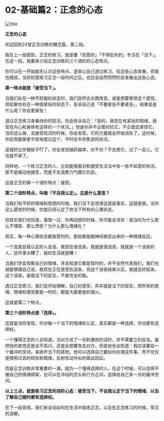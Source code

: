 # 02-基础篇2：正念的心态

![title](https://images-aiyc-1301641396.cos.ap-guangzhou.myqcloud.com/20200809124359.png)



**正念的心态**

欢迎回到24堂正念训练的概念篇，第二段。

我在上一段提到，正念的练习，就是要「刻意的」「不带批判的」专注在「当下」。在这一段，我要来介绍正念训练的三个进阶的心态特点。

你可以在一开始就先认识这些特点，逐渐让自己透过练习，往这些心态发展，但我也相信，当你刻意练习正念一段时间之后，也应该自然而然的会发展出这些心态。

**第一特点就是「接受当下」。**

当我们处在一种不舒服的状态时，我们自然会企图改变，或是想要掌控这个感觉。但如果你处在一种很紧张的状态下，告诉自己说「不要紧张不要紧张」，结果会是什么呢？你会更紧张！

透过正念练习来看待你的现况，你会告诉自己：「是的，我现在有紧张的情绪，我现在内心和身体有这样的一个状况。」但是你并不企图对抗它，不企图去掌控它。当你这么做，去接受现况的时候，你会发现，它的力量就会开始消失了。这时候，你反而能够更平安地度过这个，平时会令你焦虑的状况。

这就好比你被蚊子叮了，你会发现越抓越痒，对不对？不去想它，过了一会儿，它也就不痒了。

同样地，一个练习正念的人，比较能够面对和接受生活当中有一些不如意的状况。那不是被动地接受，而是不去浪费力气跟它抗拒。

这是正念的第一个进阶特点：接受。

**第二个进阶特点，叫做「不自我认定」。这是什么意思？**

当我们有不好的情绪和思想的时候，我们当下会觉得这就是事实，这就是我。当你这么感觉的时候，你就已经认定了你当下所有的心理状态。

但其实我们也知道，事情一过，你再回想的时候，你可能会讶异：我当时为什么那么不理智、那么愤怒？为什么那么情绪化？

其实，每一种心理状态都是暂时的，那些都是脑神经塑造出来的一种情绪反应。

一个高度自我认定的人会说，我现在很沮丧，我就是很沮丧，我就是一个沮丧的人，这件事太糟了，我的生活就是糟！

当我们学会观察自己的情绪，并且知道它都是暂时的，并不全然代表我们，我们也就能够跟自己说，我现在正在感受到沮丧，但这个沮丧结束以后，我就会好起来。这个沮丧，是我当下的反应，不是完全的我。

透过正念练习，我们会开始理解，自己的感受，并非就是当下的现实，而所有的思绪、情绪和感觉都是一时的，都是大脑里放的烟火。

这就是第二个特点。

**第三个进阶特点是「选择」。**

这就是当你发现，你对每一个当下的情绪和认定，其实都是一种选择，你也都有选择权。

一个懂得正念的人会知道，当对方说了一句刺激他的话时，并不需要立刻反击。虽然他的直觉还是会不高兴，还是会想要攻击对方，但是他也会知道：我应该要给一个缓冲的空间，来排开当下的感觉。他可以选择自己要如何处理这件事，而不仅仅是按照过去的经验和情绪，反射性动作似的做出回应。

而是正念训练非常重要的一课。因为一个懂得选择的人，在这个时候，可以选择不被自己的情绪绑架，也可以在冲动的念头和行为之间，选择给自己多一点的缓冲空间。

**以上三点，就是练习正念的进阶心态：接受当下、不自我认定于当下的情绪、以及了解自己随时都有选择权。**

在下一段音频，我们来谈谈如何在生活中锻炼正念，以及在正念练习的时候，常见的误解。